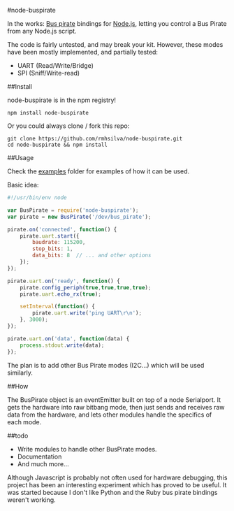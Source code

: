 #node-buspirate

In the works: [Bus pirate](http://dangerousprototypes.com/docs/Bus_Pirate) bindings for [Node.js](http://nodejs.org), letting you control a Bus Pirate from any Node.js script.

The code is fairly untested, and may break your kit.  However, these modes have been mostly implemented, and partially tested:

* UART (Read/Write/Bridge)
* SPI (Sniff/Write-read)


##Install

node-buspirate is in the npm registry!

	npm install node-buspirate

Or you could always clone / fork this repo:

	git clone https://github.com/rmhsilva/node-buspirate.git
	cd node-buspirate && npm install


##Usage

Check the [examples](https://github.com/rmhsilva/node-buspirate/tree/master/examples) folder for examples of how it can be used.

Basic idea:
```javascript
#!/usr/bin/env node

var BusPirate = require('node-buspirate');
var pirate = new BusPirate('/dev/bus_pirate');

pirate.on('connected', function() {
	pirate.uart.start({
		baudrate: 115200,
		stop_bits: 1,
		data_bits: 8  // ... and other options
	});
});

pirate.uart.on('ready', function() {
	pirate.config_periph(true,true,true,true);
	pirate.uart.echo_rx(true);

	setInterval(function() {
		pirate.uart.write('ping UART\r\n');
	}, 3000);
});

pirate.uart.on('data', function(data) {
	process.stdout.write(data);
});	
```

The plan is to add other Bus Pirate modes (I2C...) which will be used similarly.


##How

The BusPirate object is an eventEmitter built on top of a node Serialport.  It gets the hardware into raw bitbang mode, then just sends and receives raw data from the hardware, and lets other modules handle the specifics of each mode.


##todo

* Write modules to handle other BusPirate modes.
* Documentation
* And much more...


Although Javascript is probably not often used for hardware debugging, this project has been an interesting experiment which has proved to be useful.  It was started because I don't like Python and the Ruby bus pirate bindings weren't working.
